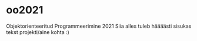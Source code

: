 # oo2021
Objektorienteeritud Programmeerimine 2021
Siia alles tuleb häääästi sisukas tekst projekti/aine kohta :)
